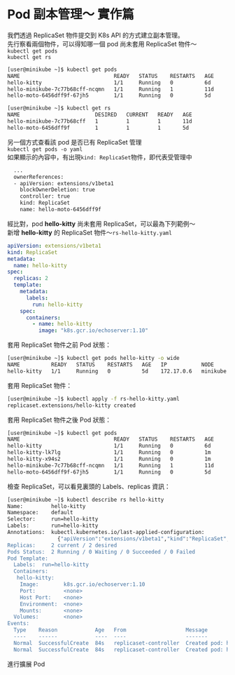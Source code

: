 # Pod 副本管理～ 實作篇

我們透過 ReplicaSet 物件提交到 K8s API 的方式建立副本管理。  
先行察看兩個物件，可以得知哪一個 pod 尚未套用 ReplicaSet 物件～  
`kubectl get pods`  
`kubectl get rs`

```bash
[user@minikube ~]$ kubectl get pods
NAME                              READY   STATUS    RESTARTS   AGE
hello-kitty                       1/1     Running   0          6d
hello-minikube-7c77b68cff-ncqmn   1/1     Running   1          11d
hello-moto-6456dff9f-67jh5        1/1     Running   0          5d

[user@minikube ~]$ kubectl get rs
NAME                        DESIRED   CURRENT   READY   AGE
hello-minikube-7c77b68cff   1         1         1       11d
hello-moto-6456dff9f        1         1         1       5d
```

另一個方式查看該 pod 是否已有 ReplicaSet 管理  
`kubectl get pods -o yaml`  
如果顯示的內容中，有出現`kind: ReplicaSet`物件，即代表受管理中

```bash
  ...
  ownerReferences:
  - apiVersion: extensions/v1beta1
    blockOwnerDeletion: true
    controller: true
    kind: ReplicaSet
    name: hello-moto-6456dff9f

```

經比對，pod **hello-kitty** 尚未套用 ReplicaSet，可以最為下列範例～   
新增 **hello-kitty** 的 ReplicaSet 物件～`rs-hello-kitty.yaml`

```yaml
apiVersion: extensions/v1beta1
kind: ReplicaSet
metadata:
  name: hello-kitty
spec:
  replicas: 2
  template:
    metadata:
      labels:
        run: hello-kitty
    spec:
      containers:
        - name: hello-kitty
          image: "k8s.gcr.io/echoserver:1.10"
```

套用 ReplicaSet 物件之前 Pod 狀態：

```bash
[user@minikube ~]$ kubectl get pods hello-kitty -o wide
NAME          READY   STATUS    RESTARTS   AGE   IP           NODE
hello-kitty   1/1     Running   0          5d    172.17.0.6   minikube

```

套用 ReplicaSet 物件：

```bash
[user@minikube ~]$ kubectl apply -f rs-hello-kitty.yaml
replicaset.extensions/hello-kitty created
```

套用 ReplicaSet 物件之後 Pod 狀態：

```bash
[user@minikube ~]$ kubectl get pods
NAME                              READY   STATUS    RESTARTS   AGE
hello-kitty                       1/1     Running   0          6d
hello-kitty-lk7lg                 1/1     Running   0          1m
hello-kitty-x94s2                 1/1     Running   0          1m
hello-minikube-7c77b68cff-ncqmn   1/1     Running   1          11d
hello-moto-6456dff9f-67jh5        1/1     Running   0          5d

```

檢查 ReplicaSet，可以看見裏頭的 Labels、replicas 資訊：

```bash
[user@minikube ~]$ kubectl describe rs hello-kitty
Name:         hello-kitty
Namespace:    default
Selector:     run=hello-kitty
Labels:       run=hello-kitty
Annotations:  kubectl.kubernetes.io/last-applied-configuration:
                {"apiVersion":"extensions/v1beta1","kind":"ReplicaSet","metadata":{"annotations":{},"name":"hello-kitty","namespace":"default"},"spec":{"r...
Replicas:     2 current / 2 desired
Pods Status:  2 Running / 0 Waiting / 0 Succeeded / 0 Failed
Pod Template:
  Labels:  run=hello-kitty
  Containers:
   hello-kitty:
    Image:        k8s.gcr.io/echoserver:1.10
    Port:         <none>
    Host Port:    <none>
    Environment:  <none>
    Mounts:       <none>
  Volumes:        <none>
Events:
  Type    Reason            Age   From                   Message
  ----    ------            ----  ----                   -------
  Normal  SuccessfulCreate  84s   replicaset-controller  Created pod: hello-kitty-lk7lg
  Normal  SuccessfulCreate  84s   replicaset-controller  Created pod: hello-kitty-x94s2

```

進行擴展 Pod

